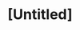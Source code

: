 ---
pid: PT74
title: "[Untitled]"
location_transcription: 
zipcode: 
outside_phl: 
neighborhood: 
age: '30'
age_range: 30-39
instagram: 
image_file_name: PT_74.jpg
proposal_transcription: Yo como persona creo en la cienbra de arboles lla que tenemos
  que pensar en las nuevas jenerasiones. Si nosotros disfrutamos el planeta por que
  no dar la oportunida a otro.
topic: Environment,Sustainability
topic_summary: 0, 0
type: Tree
keywords_other: intergenerational, trees, environment, sustainability
credit: Luis
image_labels: 
twitter: 
facebook: 
permalink: "/monuments/pt74/"
layout: item-page
---